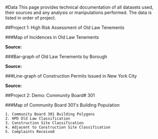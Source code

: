 #Data
This page provides technical documentation of all datasets used, their sources and any analysis or manipulations performed. The data is listed in order of project.

##Project 1: High Risk Assessment of Old Law Tenements

###Map of Incidences in Old Law Tenements

**Source:**

###Bar-graph of Old Law Tenements by Borough

**Source:**

###Line-graph of Construction Permits Issued in New York City

**Source:**

##Project 2: Demo: Community Board# 301

###Map of Community Board 301's Building Population

    1. Community Board 301 Building Polygons
    2. HPD Old Law Classification
    3. Construction Site Classification
    4. Adjacent to Construction Site Classification
    5. Complaints Received 




